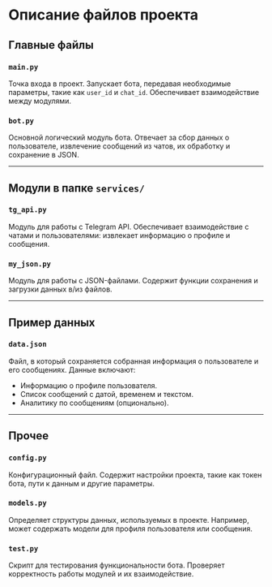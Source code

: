 # Описание файлов проекта

## Главные файлы

### `main.py`
Точка входа в проект. Запускает бота, передавая необходимые параметры, такие как `user_id` и `chat_id`. Обеспечивает взаимодействие между модулями.

### `bot.py`
Основной логический модуль бота. Отвечает за сбор данных о пользователе, извлечение сообщений из чатов, их обработку и сохранение в JSON.

---

## Модули в папке `services/`

### `tg_api.py`
Модуль для работы с Telegram API. Обеспечивает взаимодействие с чатами и пользователями: извлекает информацию о профиле и сообщения.

### `my_json.py`
Модуль для работы с JSON-файлами. Содержит функции сохранения и загрузки данных в/из файлов.

---

## Пример данных

### `data.json`
Файл, в который сохраняется собранная информация о пользователе и его сообщениях. Данные включают:
- Информацию о профиле пользователя.
- Список сообщений с датой, временем и текстом.
- Аналитику по сообщениям (опционально).

---

## Прочее

### `config.py`
Конфигурационный файл. Содержит настройки проекта, такие как токен бота, пути к данным и другие параметры.

### `models.py`
Определяет структуры данных, используемых в проекте. Например, может содержать модели для профиля пользователя или сообщения.

### `test.py`
Скрипт для тестирования функциональности бота. Проверяет корректность работы модулей и их взаимодействие.
